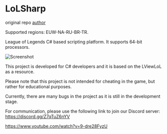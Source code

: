 # LoLSharp

original repo  [author](https://github.com/ZeroLP/ExSharp-Base)

Supported regions: EUW-NA-RU-BR-TR. 

League of Legends C# based scripting platform. It supports 64-bit processors.

![Screenshot](https://github.com/erdem224/LoLSharp/blob/master/Untitled.png)

This project is developed for C# developers and it is based on the LViewLoL as a resource.

Please note that this project is not intended for cheating in the game, but rather for educational purposes.

Currently, there are many bugs in the project as it is still in the development stage.

For communication, please use the following link to join our Discord server: https://discord.gg/Z7qTuZ6nYV

https://www.youtube.com/watch?v=9-dre28FyzU
